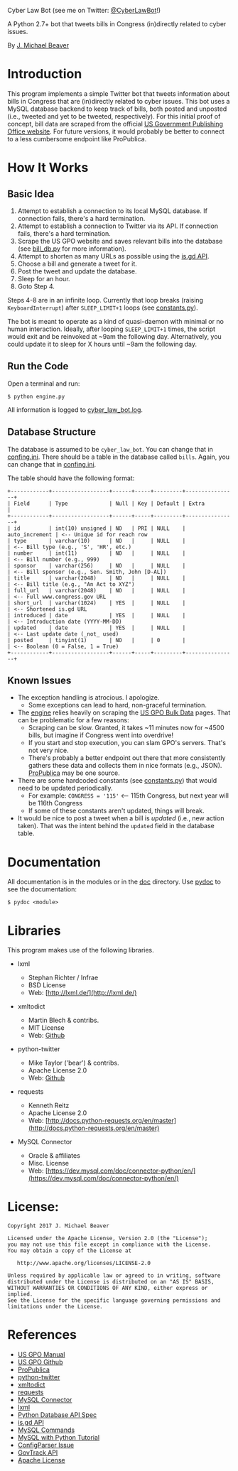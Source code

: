 Cyber Law Bot (see me on Twitter: [@CyberLawBot](https://twitter.com/CyberLawBot)!)

A Python 2.7+ bot that tweets bills in Congress (in)directly related to cyber issues.

By [J. Michael Beaver](https://www.twitter.com/OldDiogenes)

# Introduction
This program implements a simple Twitter bot that tweets information about bills in Congress that are (in)directly related to cyber issues. This bot uses a MySQL database backend to keep track of bills, both posted and unposted (i.e., tweeted and yet to be tweeted, respectively). For this initial proof of concept, bill data are scraped from the official [US Government Publishing Office website](https://www.gpo.gov/fdsys/bulkdata/BILLSTATUS). For future versions, it would probably be better to connect to a less cumbersome endpoint like ProPublica.

# How It Works
## Basic Idea
1. Attempt to establish a connection to its local MySQL database. If connection fails, there's a hard termination.
2. Attempt to establish a connection to Twitter via its API. If connection fails, there's a hard termination.
3. Scrape the US GPO website and saves relevant bills into the database (see [bill_db.py](bill_db.py) for more information).
4. Attempt to shorten as many URLs as possible using the [is.gd API](https://is.gd/apishorteningreference.php).
5. Choose a bill and generate a tweet for it.
6. Post the tweet and update the database.
7. Sleep for an hour.
8. Goto Step 4.

Steps 4-8 are in an infinite loop. Currently that loop breaks (raising `KeyboardInterrupt`) after `SLEEP_LIMIT+1` loops (see [constants.py](constants.py)).

The bot is meant to operate as a kind of quasi-daemon with minimal or no human interaction. Ideally, after looping `SLEEP_LIMIT+1` times, the script would exit and be reinvoked at ~9am the following day. Alternatively, you could update it to sleep for X hours until ~9am the following day.

## Run the Code
Open a terminal and run:
```
$ python engine.py
```

All information is logged to [cyber_law_bot.log](cyber_law_bot.log).

## Database Structure
The database is assumed to be `cyber_law_bot`. You can change that in [confing.ini](config.ini).
There should be a table in the database called `bills`. Again, you can change that in [confing.ini](config.ini).

The table should have the following format:
```
+------------+------------------+------+-----+---------+----------------+
| Field      | Type             | Null | Key | Default | Extra          |
+------------+------------------+------+-----+---------+----------------+
| id         | int(10) unsigned | NO   | PRI | NULL    | auto_increment | <-- Unique id for reach row
| type       | varchar(10)      | NO   |     | NULL    |                | <-- Bill type (e.g., 'S', 'HR', etc.)
| number     | int(11)          | NO   |     | NULL    |                | <-- Bill number (e.g., 999)
| sponsor    | varchar(256)     | NO   |     | NULL    |                | <-- Bill sponsor (e.g., Sen. Smith, John [D-AL])
| title      | varchar(2048)    | NO   |     | NULL    |                | <-- Bill title (e.g., "An Act to XYZ")
| full_url   | varchar(2048)    | NO   |     | NULL    |                | <-- Full www.congress.gov URL
| short_url  | varchar(1024)    | YES  |     | NULL    |                | <-- Shortened is.gd URL
| introduced | date             | YES  |     | NULL    |                | <-- Introduction date (YYYY-MM-DD)
| updated    | date             | YES  |     | NULL    |                | <-- Last update date (_not_ used)
| posted     | tinyint(1)       | NO   |     | 0       |                | <-- Boolean (0 = False, 1 = True)
+------------+------------------+------+-----+---------+----------------+
```

## Known Issues
* The exception handling is atrocious. I apologize.
    * Some exceptions can lead to hard, non-graceful termination.
* The [engine](engine.py) relies heavily on scraping the [US GPO Bulk Data](https://github.com/usgpo/bill-status/blob/master/BILLSTATUS-XML_User_User-Guide.md) pages. That can be problematic for a few reasons:
    * Scraping can be slow. Granted, it takes ~11 minutes now for ~4500 bills, but imagine if Congress went into overdrive!
    * If you start and stop execution, you can slam GPO's servers. That's not very nice.
    * There's probably a better endpoint out there that more consistently gathers these data and collects them in nice formats (e.g., JSON). [ProPublica](https://projects.propublica.org/api-docs/congress-api/endpoints/) may be one source.
* There are some hardcoded constants (see [constants.py](constants.py)) that would need to be updated periodically.
    * For example: `CONGRESS = '115'` <-- 115th Congress, but next year will be 116th Congress
    * If some of these constants aren't updated, things will break.
* It would be nice to post a tweet when a bill is _updated_ (i.e., new action taken). That was the intent behind the `updated` field in the database table.

# Documentation
All documentation is in the modules or in the [doc](/doc/) directory. Use [pydoc](https://docs.python.org/2/library/pydoc.html) to see the documentation:

```
$ pydoc <module>
```

# Libraries
This program makes use of the following libraries.
* lxml
    * Stephan Richter / Infrae
    * BSD License
    * Web: [http://lxml.de/](http://lxml.de/)

* xmltodict        
    * Martin Blech & contribs.    
    * MIT License
    * Web: [Github](https://github.com/martinblech/xmltodict)

* python-twitter    
    * Mike Taylor ('bear') & contribs.
    * Apache License 2.0
    * Web: [Github](https://github.com/bear/python-twitter)

* requests
    * Kenneth Reitz
    * Apache License 2.0
    * Web: [http://docs.python-requests.org/en/master](http://docs.python-requests.org/en/master)

* MySQL Connector
    * Oracle & affiliates
    * Misc. License
    * Web: [https://dev.mysql.com/doc/connector-python/en/](https://dev.mysql.com/doc/connector-python/en/)


# License:
```
Copyright 2017 J. Michael Beaver

Licensed under the Apache License, Version 2.0 (the "License");
you may not use this file except in compliance with the License.
You may obtain a copy of the License at

   http://www.apache.org/licenses/LICENSE-2.0

Unless required by applicable law or agreed to in writing, software
distributed under the License is distributed on an "AS IS" BASIS,
WITHOUT WARRANTIES OR CONDITIONS OF ANY KIND, either express or implied.
See the License for the specific language governing permissions and
limitations under the License.
```

# References 
* [US GPO Manual](https://www.gpo.gov/fdsys/bulkdata/BILLSTATUS/resources/BILLSTATUS-XML_User-Guide-v1.pdf)
* [US GPO Github](https://github.com/usgpo/bill-status)
* [ProPublica](https://projects.propublica.org/api-docs/congress-api/endpoints/)
* [python-twitter](https://github.com/bear/python-twitter)
* [xmltodict](https://github.com/martinblech/xmltodict)
* [requests](http://docs.python-requests.org/en/master)
* [MySQL Connector](https://dev.mysql.com/doc/connector-python/en/)
* [lxml](http://lxml.de/)
* [Python Database API Spec](https://www.python.org/dev/peps/pep-0249)
* [is.gd API](https://is.gd/apishorteningreference.php)
* [MySQL Commands](https://www.pantz.org/software/mysql/mysqlcommands.html)
* [MySQL with Python Tutorial](http://www.mysqltutorial.org/getting-started-mysql-python-connector/)
* [ConfigParser Issue](https://bitbucket.org/ned/coveragepy/commits/f8e9d62f1412)
* [GovTrack API](https://www.govtrack.us/api/v2/role)
* [Apache License](https://choosealicense.com/licenses/apache-2.0/)
